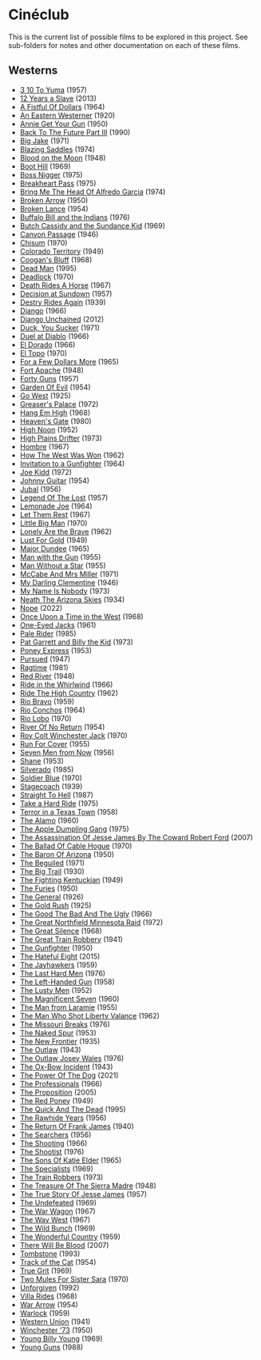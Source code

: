 # Cinéclub
This is the current list of possible films to be explored in this project. See sub-folders for notes and other documentation on each of these films.

## Westerns
- [3 10 To Yuma](https://www.themoviedb.org/movie/5176) (1957)
- [12 Years a Slave](https://www.themoviedb.org/movie/76203) (2013)
- [A Fistful Of Dollars](https://www.themoviedb.org/movie/391) (1964)
- [An Eastern Westerner](https://www.themoviedb.org/movie/40575-an-eastern-westerner) (1920)
- [Annie Get Your Gun](https://www.themoviedb.org/movie/569535) (1950)
- [Back To The Future Part III](https://www.themoviedb.org/movie/196) (1990)
- [Big Jake](https://www.themoviedb.org/movie/21717) (1971)
- [Blazing Saddles](https://www.themoviedb.org/movie/11072) (1974)
- [Blood on the Moon](https://www.themoviedb.org/movie/29966) (1948)
- [Boot Hill](https://www.themoviedb.org/movie/12529) (1969)
- [Boss Nigger](https://www.themoviedb.org/movie/26905) (1975)
- [Breakheart Pass](https://www.themoviedb.org/movie/8043) (1975)
- [Bring Me The Head Of Alfredo Garcia](https://www.themoviedb.org/movie/11942) (1974)
- [Broken Arrow](https://www.themoviedb.org/movie/9208) (1950)
- [Broken Lance](https://www.themoviedb.org/movie/42328) (1954)
- [Buffalo Bill and the Indians](https://www.themoviedb.org/movie/42233) (1976)
- [Butch Cassidy and the Sundance Kid](https://www.themoviedb.org/movie/642) (1969)
- [Canyon Passage](https://www.themoviedb.org/movie/37309) (1946)
- [Chisum](https://www.themoviedb.org/movie/38765) (1970)
- [Colorado Territory](https://www.themoviedb.org/movie/28484) (1949)
- [Coogan's Bluff](https://www.themoviedb.org/movie/26170) (1968)
- [Dead Man](https://www.themoviedb.org/movie/922) (1995)
- [Deadlock](https://www.themoviedb.org/movie/718949) (1970)
- [Death Rides A Horse](https://www.themoviedb.org/movie/49397) (1967)
- [Decision at Sundown](https://www.themoviedb.org/movie/39557) (1957)
- [Destry Rides Again](https://www.themoviedb.org/movie/43828) (1939)
- [Django](https://www.themoviedb.org/movie/10772) (1966)
- [Django Unchained](https://www.themoviedb.org/movie/68718) (2012)
- [Duck, You Sucker](https://www.themoviedb.org/movie/336) (1971)
- [Duel at Diablo](https://www.themoviedb.org/movie/1403) (1966)
- [El Dorado](https://www.themoviedb.org/movie/6644) (1966)
- [El Topo](https://www.themoviedb.org/movie/13041) (1970)
- [For a Few Dollars More](https://www.themoviedb.org/movie/938) (1965)
- [Fort Apache](https://www.themoviedb.org/movie/37347) (1948)
- [Forty Guns](https://www.themoviedb.org/movie/14837) (1957)
- [Garden Of Evil](https://www.themoviedb.org/movie/36191) (1954)
- [Go West](https://www.themoviedb.org/movie/22575) (1925)
- [Greaser's Palace](https://www.themoviedb.org/movie/90715) (1972)
- [Hang Em High](https://www.themoviedb.org/movie/4929) (1968)
- [Heaven's Gate](https://www.themoviedb.org/movie/10935) (1980)
- [High Noon](https://www.themoviedb.org/movie/288) (1952)
- [High Plains Drifter](https://www.themoviedb.org/movie/11901) (1973)
- [Hombre](https://www.themoviedb.org/movie/27945) (1967)
- [How The West Was Won](https://www.themoviedb.org/movie/11897) (1962)
- [Invitation to a Gunfighter](https://www.themoviedb.org/movie/55150) (1964)
- [Joe Kidd](https://www.themoviedb.org/movie/14881) (1972)
- [Johnny Guitar](https://www.themoviedb.org/movie/26596) (1954)
- [Jubal](https://www.themoviedb.org/movie/43260) (1956)
- [Legend Of The Lost](https://www.themoviedb.org/movie/25848) (1957)
- [Lemonade Joe](https://www.themoviedb.org/movie/20629) (1964)
- [Let Them Rest](https://www.themoviedb.org/movie/122787) (1967)
- [Little Big Man](https://www.themoviedb.org/movie/11040) (1970)
- [Lonely Are the Brave](https://www.themoviedb.org/movie/43002) (1962)
- [Lust For Gold](https://www.themoviedb.org/movie/94139) (1949)
- [Major Dundee](https://www.themoviedb.org/movie/29715) (1965)
- [Man with the Gun](https://www.themoviedb.org/movie/682) (1955)
- [Man Without a Star](https://www.themoviedb.org/movie/43319) (1955)
- [McCabe And Mrs Miller](https://www.themoviedb.org/movie/29005) (1971)
- [My Darling Clementine](https://www.themoviedb.org/movie/3088) (1946)
- [My Name Is Nobody](https://www.themoviedb.org/movie/9474) (1973)
- [Neath The Arizona Skies](https://www.themoviedb.org/movie/53830) (1934)
- [Nope](https://www.themoviedb.org/movie/762504) (2022)
- [Once Upon a Time in the West](https://www.themoviedb.org/movie/335) (1968)
- [One-Eyed Jacks](https://www.themoviedb.org/movie/18647) (1961)
- [Pale Rider](https://www.themoviedb.org/movie/8879) (1985)
- [Pat Garrett and Billy the Kid](https://www.themoviedb.org/movie/11577) (1973)
- [Poney Express](https://www.themoviedb.org/movie/43351) (1953)
- [Pursued](https://www.themoviedb.org/movie/26761) (1947)
- [Ragtime](https://www.themoviedb.org/movie/25566) (1981)
- [Red River](https://www.themoviedb.org/movie/3089) (1948)
- [Ride in the Whirlwind](https://www.themoviedb.org/movie/60555) (1966)
- [Ride The High Country](https://www.themoviedb.org/movie/36206) (1962)
- [Rio Bravo](https://www.themoviedb.org/movie/835767) (1959)
- [Rio Conchos](https://www.themoviedb.org/movie/32560) (1964)
- [Rio Lobo](https://www.themoviedb.org/movie/26593) (1970)
- [River Of No Return](https://www.themoviedb.org/movie/1936) (1954)
- [Roy Colt Winchester Jack](https://www.themoviedb.org/movie/92788) (1970)
- [Run For Cover](https://www.themoviedb.org/movie/85639) (1955)
- [Seven Men from Now](https://www.themoviedb.org/movie/26502) (1956)
- [Shane](https://www.themoviedb.org/movie/3110) (1953)
- [Silverado](https://www.themoviedb.org/movie/11509) (1985)
- [Soldier Blue](https://www.themoviedb.org/movie/14384) (1970)
- [Stagecoach](https://www.themoviedb.org/movie/995) (1939)
- [Straight To Hell](https://www.themoviedb.org/movie/9698) (1987)
- [Take a Hard Ride](https://www.themoviedb.org/movie/44697) (1975)
- [Terror in a Texas Town](https://www.themoviedb.org/movie/46681) (1958)
- [The Alamo](https://www.themoviedb.org/movie/11209) (1960)
- [The Apple Dumpling Gang](https://www.themoviedb.org/movie/18660) (1975)
- [The Assassination Of Jesse James By The Coward Robert Ford](https://www.themoviedb.org/movie/4512) (2007)
- [The Ballad Of Cable Hogue](https://www.themoviedb.org/movie/23330) (1970)
- [The Baron Of Arizona](https://www.themoviedb.org/movie/37329) (1950)
- [The Beguiled](https://www.themoviedb.org/movie/399019) (1971)
- [The Big Trail](https://www.themoviedb.org/movie/42640) (1930)
- [The Fighting Kentuckian](https://www.themoviedb.org/movie/15266) (1949)
- [The Furies](https://www.themoviedb.org/movie/528091) (1950)
- [The General](https://www.themoviedb.org/movie/961) (1926)
- [The Gold Rush](https://www.themoviedb.org/movie/962) (1925)
- [The Good The Bad And The Ugly](https://www.themoviedb.org/movie/429) (1966)
- [The Great Northfield Minnesota Raid](https://www.themoviedb.org/movie/27349) (1972)
- [The Great Silence](https://www.themoviedb.org/movie/9028) (1968)
- [The Great Train Robbery](https://www.themoviedb.org/movie/5698) (1941)
- [The Gunfighter](https://www.themoviedb.org/movie/17409) (1950)
- [The Hateful Eight](https://www.themoviedb.org/movie/273248) (2015)
- [The Jayhawkers](https://www.themoviedb.org/movie/6587) (1959)
- [The Last Hard Men](https://www.themoviedb.org/movie/38450) (1976)
- [The Left-Handed Gun](https://www.themoviedb.org/movie/42402) (1958)
- [The Lusty Men](https://www.themoviedb.org/movie/43370) (1952)
- [The Magnificent Seven](https://www.themoviedb.org/movie/333484) (1960)
- [The Man from Laramie](https://www.themoviedb.org/movie/18264) (1955)
- [The Man Who Shot Liberty Valance](https://www.themoviedb.org/movie/11697) (1962)
- [The Missouri Breaks](https://www.themoviedb.org/movie/42252) (1976)
- [The Naked Spur](https://www.themoviedb.org/movie/20442) (1953)
- [The New Frontier](https://www.themoviedb.org/movie/791115) (1935)
- [The Outlaw](https://www.themoviedb.org/movie/22613) (1943)
- [The Outlaw Josey Wales](https://www.themoviedb.org/movie/10747) (1976)
- [The Ox-Bow Incident](https://www.themoviedb.org/movie/980) (1943)
- [The Power Of The Dog](https://www.themoviedb.org/movie/600583) (2021)
- [The Professionals](https://www.themoviedb.org/movie/22383) (1966)
- [The Proposition](https://www.themoviedb.org/movie/16608) (2005)
- [The Red Poney](https://www.themoviedb.org/movie/23395) (1949)
- [The Quick And The Dead](https://www.themoviedb.org/movie/12106) (1995)
- [The Rawhide Years](https://www.themoviedb.org/movie/140849) (1956)
- [The Return Of Frank James](https://www.themoviedb.org/movie/43821) (1940)
- [The Searchers](https://www.themoviedb.org/movie/3114) (1956)
- [The Shooting](https://www.themoviedb.org/movie/42701) (1966)
- [The Shootist](https://www.themoviedb.org/movie/12584) (1976)
- [The Sons Of Katie Elder](https://www.themoviedb.org/movie/16211) (1965)
- [The Specialists](https://www.themoviedb.org/movie/1013042) (1969)
- [The Train Robbers](https://www.themoviedb.org/movie/40682) (1973)
- [The Treasure Of The Sierra Madre](https://www.themoviedb.org/movie/3090) (1948)
- [The True Story Of Jesse James](https://www.themoviedb.org/movie/83354) (1957)
- [The Undefeated](https://www.themoviedb.org/movie/18972) (1969)
- [The War Wagon](https://www.themoviedb.org/movie/27277) (1967)
- [The Way West](https://www.themoviedb.org/movie/42703) (1967)
- [The Wild Bunch](https://www.themoviedb.org/movie/576) (1969)
- [The Wonderful Country](https://www.themoviedb.org/movie/6610) (1959)
- [There Will Be Blood](https://www.themoviedb.org/movie/7345) (2007)
- [Tombstone](https://www.themoviedb.org/movie/11969) (1993)
- [Track of the Cat](https://www.themoviedb.org/movie/86608) (1954)
- [True Grit](https://www.themoviedb.org/movie/44264) (1969)
- [Two Mules For Sister Sara](https://www.themoviedb.org/movie/11916) (1970)
- [Unforgiven](https://www.themoviedb.org/movie/33) (1992)
- [Villa Rides](https://www.themoviedb.org/movie/48564) (1968)
- [War Arrow](https://www.themoviedb.org/movie/79224) (1954)
- [Warlock](https://www.themoviedb.org/movie/11342) (1959)
- [Western Union](https://www.themoviedb.org/movie/43804) (1941)
- [Winchester '73](https://www.themoviedb.org/movie/14551) (1950)
- [Young Billy Young](https://www.themoviedb.org/movie/39295) (1969)
- [Young Guns](https://www.themoviedb.org/movie/11967) (1988)